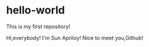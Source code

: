 # hello-world
This is my first repository!

Hi,everybody!
I'm Sun Apriloy!
Nice to meet you,Github!
